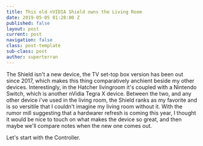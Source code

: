 ```yaml
---
title: This old nVIDIA Shield owns the Living Room
date: 2019-05-05 01:28:00 Z
published: false
layout: post
current: post
navigation: false
class: post-template
sub-class: post
author: superterran
---
```


The Shield isn't a new device, the TV set-top box version has been out since 2017, which makes this thing comparatively anchient beside my other devices. Interestingly, in the Hatcher livingroom it's coupled with a Nintendo Switch, which is another nVidia Tegra X device.  Between the two, and any other device i've used in the living room, the Shield ranks as my favorite and is so versitile that I couldn't imagine my living room without it. With the rumor mill suggesting that a hardwarer refresh is coming this year, I thought it would be nice to touch on what makes the device so great, and then maybe we'll compare notes when the new one comes out.

Let's start with the Controller.

